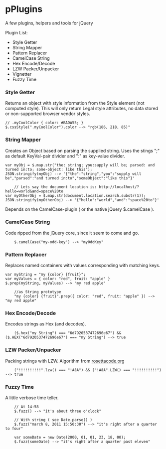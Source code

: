 # pPlugins

A few plugins, helpers and tools for jQuery

Plugin List:

 * Style Getter
 * String Mapper
 * Pattern Replacer
 * CamelCase String
 * Hex Encode/Decode
 * LZW Packer/Unpacker
 * Vignetter
 * Fuzzy Time

### Style Getter

Returns an object with style information from the Style element (not computed style).
This will only return Legal style attributes, no data stored or non-supported browser vendor styles.

    // .myCoolColor { color: #BADA55; }
    $.cssStyle(".myCoolColor").color --> "rgb(186, 218, 85)"


### String Mapper

Creates an Object based on parsing the supplied string.
Uses the stings ";" as default KeyVal-pair divider and ":" as key-value divider.

    var myObj = $.map.str("the: string; you:supply will be; parsed: and turned in:to; some-object: like this");
    JSON.stringify(myObj) --> '{"the":"string","you":"supply will be","parsed":"and turned in:to","someObject":"like this"}'

		// Lets say the document location is: http://localhost/?hello=world&and=space%20to
    var myOtherObj = $.map.str(document.location.search.substr(1));
    JSON.stringify(myOtherObj) --> '{"hello":"world","and":"space%20to"}'

Depends on the CamelCase-plugin ( or the native jQuery $.camelCase ).


### CamelCase String

Code ripped from the jQuery core, since it seem to come and go.
		
		$.camelCase("my-odd-key") --> "myOddKey"

### Pattern Replacer

Replaces named containers with values corresponding with matching keys.

    var myString = "my {color} {fruit}";
    var myValues = { color: "red", fruit: "apple" }
    $.prep(myString, myValues) --> "my red apple"

		//as String prototype
		"my {color} {fruit}".prep({ color: "red", fruit: "apple" }) --> "my red apple"


### Hex Encode/Decode

Encodes strings as Hex (and decodes).

		($.hex("my String") === "6d7920537472696e67") && ($.HEX("6d7920537472696e67") === "my String") --> true


### LZW Packer/Unpacker

Packing strings with LZW.
Algorithm from [rosettacode.org](http://rosettacode.org/wiki/LZW_compression)

		("!!!!!!!!!!".lzw() === "!ĀāĂ") && ("!ĀāĂ".LZW() === "!!!!!!!!!!") --> true


### Fuzzy Time

A little verbose time teller.

		// At 14:58
		$.fuzz() --> "it's about three o'clock"
		
		// With string ( see Date.parse() )
		$.fuzz("march 8, 2011 15:50:30") --> "it's right after a quarter to four"
		
		var someDate = new Date(2000, 01, 01, 23, 18, 00);
		$.fuzz(someDate) --> "it's right after a quarter past eleven"
		
		
